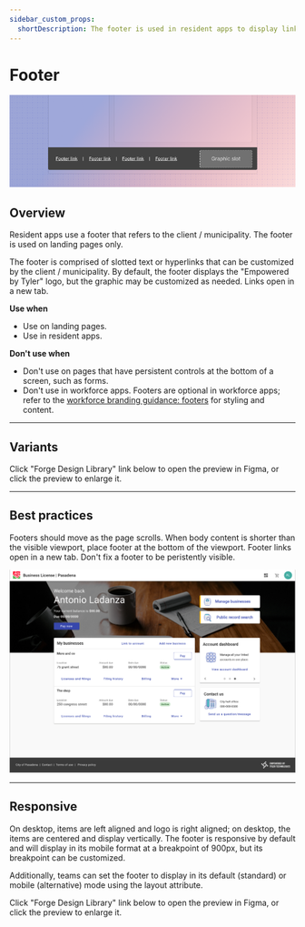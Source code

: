 ```yaml
---
sidebar_custom_props:
  shortDescription: The footer is used in resident apps to display links pertaining to a specific municipality.
---
```


# Footer

<ComponentVisual storybookUrl="https://forge.tylerdev.io/main/?path=/story/components-footer--default">

![](./images/footer.png)

</ComponentVisual>

## Overview

Resident apps use a footer that refers to the client / municipality. The footer is used on landing pages only.

The footer is comprised of slotted text or hyperlinks that can be customized by the client / municipality. By default, the footer displays the "Empowered by Tyler" logo, but the graphic may be customized as needed. Links open in a new tab.

**Use when**

- Use on landing pages. 
- Use in resident apps. 

**Don't use when**

- Don't use on pages that have persistent controls at the bottom of a screen, such as forms. 
- Don't use in workforce apps. Footers are optional in workforce apps; refer to the [workforce branding guidance: footers](/core/branding/workforce) for styling and content.

---

## Variants 

Click "Forge Design Library" link below to open the preview in Figma, or click the preview to enlarge it. 

<ComponentVisual
  height="750"
  figmaUrl="https://www.figma.com/embed?embed_host=share&url=https%3A%2F%2Fwww.figma.com%2Ffile%2FJYOhQlzc4Yhln2S8WVoi6S%2FForge-Design-Library-11-3-20%3Fnode-id%3D2933%253A26982" />

---

## Best practices 

<DoDontGrid title-text=" ">
  <DoDontTextSection>
    <DoDontText type="do">Footers should move as the page scrolls.</DoDontText>
    <DoDontText type="do">When body content is shorter than the visible viewport, place footer at the bottom of the viewport.</DoDontText>
      <DoDontText type="do">Footer links open in a new tab.</DoDontText>
  </DoDontTextSection>
  <DoDontTextSection>
    <DoDontText type="dont">Don't fix a footer to be peristently visible.</DoDontText>
  </DoDontTextSection>
</DoDontGrid>

<ImageBlock max-width="700px" caption="When body content is shorter than the visible viewport, place footer at the bottom of the viewport.">

![Alt text](./images/footer-bottom.png)

</ImageBlock>

---

## Responsive

On desktop, items are left aligned and logo is right aligned; on desktop, the items are centered and display vertically. The footer is responsive by default and will display in its mobile format at a breakpoint of 900px, but its breakpoint can be customized. 

Additionally, teams can set the footer to display in its default (standard) or mobile (alternative) mode using the layout attribute. 

Click "Forge Design Library" link below to open the preview in Figma, or click the preview to enlarge it. 

<ComponentVisual
  height="450"
  figmaUrl="https://www.figma.com/embed?embed_host=share&url=https%3A%2F%2Fwww.figma.com%2Ffile%2FJYOhQlzc4Yhln2S8WVoi6S%2FForge-Design-Library-11-3-20%3Fnode-id%3D2933%253A27003" />
